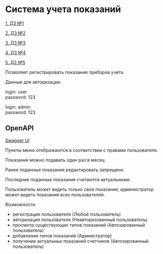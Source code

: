 # Система учета показаний

[1. ДЗ №1](https://github.com/AlekseiPetrovJ/Y_LAB_internship)

[2. ДЗ №2](https://github.com/AlekseiPetrovJ/Y_LAB_internship/pull/2)

[3. ДЗ №3](https://github.com/AlekseiPetrovJ/Y_LAB_internship/pull/3)

[4. ДЗ №4](https://github.com/AlekseiPetrovJ/Y_LAB_internship/pull/4)

[5. ДЗ №5](https://github.com/AlekseiPetrovJ/Y_LAB_internship/pull/5)

Позволяет регистрировать показания приборов учета.

Данные для авторизации:

login: user  
password: 123

login: admin  
password: 123

## OpenAPI
<a href=" http://localhost:8080/swagger-ui/index.html">Swagger UI</a>


Пункты меню отображаются в соответствии с правами пользователя.

Показания можно подавать один раз в месяц.

Ранее поданные показания редактировать запрещено.

Последние поданные показания считаются актуальными.

Пользователь может видеть только свои показания, администратор может видеть показания всех пользователей.

Возможности:
- регистрация пользователя (Любой пользователь)
- авторизация пользователя  (Неавторизованный пользователь)
- просмотр существующих типов показаний (Автозированный пользователь)
- добавление типов показаний (Адмнистратор)
- получение актуальных показаний счетчиков (Автозированный пользователь)

[//]: # (- реализовать эндпоинт подачи показаний)

[//]: # (- реализовать эндпоинт просмотра показаний за конкретный месяц)

[//]: # (- реализовать эндпоинт просмотра истории подачи показаний)

[//]: # (- реализовать контроль прав пользователя)

[//]: # (- Аудит действий пользователя &#40;авторизация, завершение работы, подача показаний, получение истории подачи показаний и тд&#41;)


